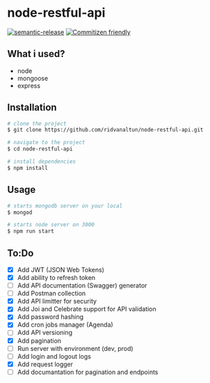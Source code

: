 # node-restful-api

[![semantic-release](https://img.shields.io/badge/%20%20%F0%9F%93%A6%F0%9F%9A%80-semantic--release-e10079.svg)](https://github.com/semantic-release/semantic-release) [![Commitizen friendly](https://img.shields.io/badge/commitizen-friendly-brightgreen.svg)](http://commitizen.github.io/cz-cli/)

## What i used?

- node
- mongoose
- express

## Installation

```bash
# clone the project
$ git clone https://github.com/ridvanaltun/node-restful-api.git

# navigate to the project
$ cd node-restful-api

# install dependencies
$ npm install
```

## Usage

```bash
# starts mongodb server on your local
$ mongod

# starts node server on 3000
$ npm run start
```

## To:Do

- [x] Add JWT (JSON Web Tokens)
- [x] Add ability to refresh token
- [ ] Add API documentation (Swagger) generator
- [ ] Add Postman collection
- [x] Add API limitter for security
- [x] Add Joi and Celebrate support for API validation
- [x] Add password hashing
- [x] Add cron jobs manager (Agenda)
- [ ] Add API versioning
- [x] Add pagination
- [ ] Run server with environment (dev, prod)
- [ ] Add login and logout logs
- [x] Add request logger
- [ ] Add documantation for pagination and endpoints
